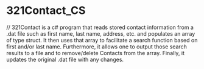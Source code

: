 # 321Contact_CS
// 321Contact is a c# program that reads stored contact information 
from a .dat file such as first name, last name, address, etc. and 
populates an array of type struct. It then uses that array to 
facilitate a search function based on first and/or last name. 
Furthermore, it allows one to output those search results to a file 
and to remove/delete Contacts from the array. Finally, it updates the 
original .dat file with any changes.
